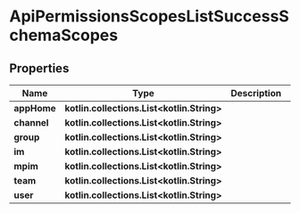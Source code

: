 
# ApiPermissionsScopesListSuccessSchemaScopes

## Properties
Name | Type | Description | Notes
------------ | ------------- | ------------- | -------------
**appHome** | **kotlin.collections.List&lt;kotlin.String&gt;** |  |  [optional]
**channel** | **kotlin.collections.List&lt;kotlin.String&gt;** |  |  [optional]
**group** | **kotlin.collections.List&lt;kotlin.String&gt;** |  |  [optional]
**im** | **kotlin.collections.List&lt;kotlin.String&gt;** |  |  [optional]
**mpim** | **kotlin.collections.List&lt;kotlin.String&gt;** |  |  [optional]
**team** | **kotlin.collections.List&lt;kotlin.String&gt;** |  |  [optional]
**user** | **kotlin.collections.List&lt;kotlin.String&gt;** |  |  [optional]



